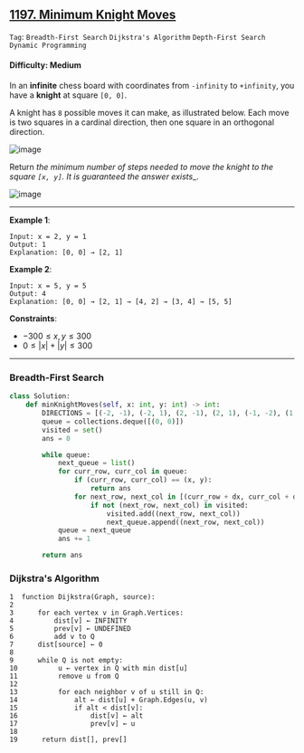 ## [1197. Minimum Knight Moves](https://leetcode.com/problems/minimum-knight-moves)

```Tag```: ```Breadth-First Search``` ```Dijkstra's Algorithm``` ```Depth-First Search``` ```Dynamic Programming```

#### Difficulty: Medium

In an __infinite__ chess board with coordinates from ```-infinity``` to ```+infinity```, you have a __knight__ at square ```[0, 0]```.

A knight has ```8``` possible moves it can make, as illustrated below. Each move is two squares in a cardinal direction, then one square in an orthogonal direction.

![image](https://assets.leetcode.com/uploads/2018/10/12/knight.png)

Return _the minimum number of steps needed to move the knight to the square ```[x, y]```. It is guaranteed the answer exists__.

![image](https://github.com/quananhle/Python/assets/35042430/095d0bf8-6807-492a-bb18-f865a8012fa8)

---

__Example 1__:
```
Input: x = 2, y = 1
Output: 1
Explanation: [0, 0] → [2, 1]
```

__Example 2__:
```
Input: x = 5, y = 5
Output: 4
Explanation: [0, 0] → [2, 1] → [4, 2] → [3, 4] → [5, 5]
```

__Constraints__:

- $-300 \le x, y \le 300$
- $0 \le |x| + |y| \le 300$

---

### Breadth-First Search

```Python
class Solution:
    def minKnightMoves(self, x: int, y: int) -> int:
        DIRECTIONS = [(-2, -1), (-2, 1), (2, -1), (2, 1), (-1, -2), (1, -2), (-1, 2), (1, 2)]
        queue = collections.deque([(0, 0)])
        visited = set()
        ans = 0

        while queue:
            next_queue = list()
            for curr_row, curr_col in queue:
                if (curr_row, curr_col) == (x, y):
                    return ans
                for next_row, next_col in [(curr_row + dx, curr_col + dy) for dx, dy in DIRECTIONS]:
                    if not (next_row, next_col) in visited:
                        visited.add((next_row, next_col))
                        next_queue.append((next_row, next_col))
            queue = next_queue
            ans += 1

        return ans
```

### Dijkstra's Algorithm

```
1  function Dijkstra(Graph, source):
2      
3      for each vertex v in Graph.Vertices:
4          dist[v] ← INFINITY
5          prev[v] ← UNDEFINED
6          add v to Q
7      dist[source] ← 0
8      
9      while Q is not empty:
10          u ← vertex in Q with min dist[u]
11          remove u from Q
12          
13          for each neighbor v of u still in Q:
14              alt ← dist[u] + Graph.Edges(u, v)
15              if alt < dist[v]:
16                  dist[v] ← alt
17                  prev[v] ← u
18
19      return dist[], prev[]
```

```Python

```
